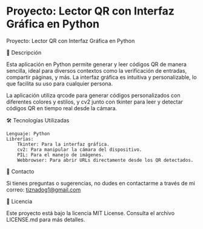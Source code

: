 # Proyecto: Lector QR con Interfaz Gráfica en Python

Proyecto: Lector QR con Interfaz Gráfica en Python

📖 Descripción

Esta aplicación en Python permite generar y leer códigos QR de manera sencilla, ideal para diversos contextos como la verificación de entradas, compartir páginas, y más. La interfaz gráfica es intuitiva y personalizable, lo que facilita su uso para cualquier persona.

La aplicación utiliza qrcode para generar códigos personalizados con diferentes colores y estilos, y cv2 junto con tkinter para leer y detectar códigos QR en tiempo real desde la cámara.

🛠️ Tecnologías Utilizadas

    Lenguaje: Python
    Librerías:
        Tkinter: Para la interfaz gráfica.
        cv2: Para manipular la cámara del dispositivo.
        PIL: Para el manejo de imágenes.
        Webbrowser: Para abrir URLs directamente desde los QR detectados.

📩 Contacto

Si tienes preguntas o sugerencias, no dudes en contactarme a través de mi correo: tiznadog1@gmail.com

📝 Licencia

Este proyecto está bajo la licencia MIT License. Consulta el archivo LICENSE.md para más detalles.
